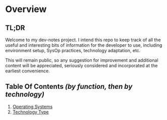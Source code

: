 # Overview
## TL;DR
Welcome to my dev-notes project.  I intend this repo to keep track of all the useful and interesting bits of information for the developer to use, including environment setup, SysOp practices, technology adaptation, etc.

This will remain public, so any suggestion for improvement and additional content will be appreciated, seriously considered and incorporated at the earliest convenience.

## Table Of Contents _(by function, then by technology)_

1. [Operating Systems](https://vzelenko.github.io/dev-notes/os-specific/)
1. [Technology Type](https://vzelenko.github.io/dev-notes/technology-specific/)
